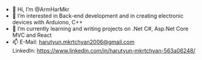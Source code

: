 - 👋 Hi, I’m @ArmHarMkr
- 👀 I’m interested in Back-end development and in creating electronic devices with Arduiono, C++
- 🌱 I’m currently learning and writing projects on .Net C#, Asp.Net Core MVC and React
- 📫 E-Mail: harutyun.mkrtchyan2006@gmail.com  
      LinkedIn: https://www.linkedin.com/in/harutyun-mkrtchyan-563a06248/
